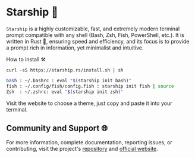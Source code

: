 # Starship 🌌

`Starship` is a highly customizable, fast, and extremely modern terminal prompt compatible with any shell (Bash, Zsh, Fish, PowerShell, etc.). It is written in Rust 🦀, ensuring speed and efficiency, and its focus is to provide a prompt rich in information, yet minimalist and intuitive.

How to install ⚒️

```curl -sS https://starship.rs/install.sh | sh```
```bash
bash : ~/.bashrc : eval "$(starship init bash)"
fish : ~/.config/fish/config.fish : starship init fish | source
Zsh  : ~/.zshrc: eval "$(starship init zsh)"
```

Visit the website to choose a theme, just copy and paste it into your terminal.

## Community and Support 🌐

For more information, complete documentation, reporting issues, or contributing, visit the project's <a href="https://github.com/kovidgoyal/kitty">repository</a> and <a href="https://sw.kovidgoyal.net/kitty/">official website</a>.
